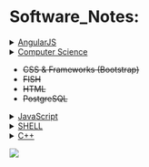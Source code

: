 # Software_Notes:

<details><summary><a href="https://github.com/christiantaggart/Software_Notes/tree/master/Angular">AngularJS</a></summary>
  <ul>
  <h5><a href="https://github.com/christiantaggart/Software_Notes/blob/master/Angular/API_calls.md">API Calls</a></h5>
  <h5><a href="https://github.com/christiantaggart/Software_Notes/blob/master/Angular/Angular_%24http_notes.md">$HTTP</a></h5>
  <h5><a href="https://github.com/christiantaggart/Software_Notes/blob/master/Angular/Angular_%24scope_vs_this_notes.md">$Scope vs This</a></h5>
  <h5><a href="https://github.com/christiantaggart/Software_Notes/blob/master/Angular/Angular_Constructors.md">Constructors</a></h5>
  <h5><a href="https://github.com/christiantaggart/Software_Notes/blob/master/Angular/Angular_Dependency-Injection_notes.md">Dependency Injection</a></h5>
    <h5><a href="https://github.com/christiantaggart/Software_Notes/blob/master/Angular/">...lots more</a></h5>
  </ul>
</details>




<details><summary><a href="https://github.com/christiantaggart/Software_Notes/tree/master/Computer%20Science">Computer Science</a></summary>
  <ul>
  <h5><a href="https://github.com/christiantaggart/Software_Notes/tree/master/Computer%20Science/Binary.md">Binary</a></h5>
  <h5><a href="https://github.com/christiantaggart/Software_Notes/blob/master/Computer%20Science/notes_on_HTTP.md">HTTP</a></h5>
  <h5><a href="https://github.com/christiantaggart/Software_Notes/tree/master/Computer%20Science/Object%20Oriented%20Programming">Object Oriented Programming</a></h5>
  <h5><a href="https://github.com/christiantaggart/Software_Notes/tree/master/Computer%20Science/Object%20Oriented%20Programming">...lots more</a></h5>
  </ul>
</details>




- ~~CSS & Frameworks (Bootstrap)~~
- ~~FISH~~
- ~~HTML~~
- ~~PostgreSQL~~

<details><summary><a href="https://github.com/lil-code/Software_Notes/blob/master/JavaScript/README.md">JavaScript</a></summary>
  <ul>
  <h5><a href="https://github.com/lil-code/Software_Notes/tree/master/JavaScript/JQuery">$JQuery</a></h5>
  <h5><a href="https://github.com/lil-code/Software_Notes/tree/master/Node.js/README.md">Node.js</a></h5>
  <h5><a href="https://github.com/lil-code/Software_Notes/blob/master/Node.js/modules/bcrypt_notes.md">Node Modules</a></h5>
  <h5><a href="https://github.com/lil-code/Software_Notes/blob/master/Node.js/express.js/express_notes.md">Express.js</a></h5>
  <h5><a href="https://github.com/lil-code/Software_Notes/blob/master/Node.js/Knex.js/knex_notes.md">Knex.js</a></h5>
  </ul>
</details>

<details><summary><a href="https://github.com/lil-code/Software_Notes/tree/master/Shell/README.md">SHELL</a></summary>
<ul>
<h5><a href="https://github.com/lil-code/Software_Notes/blob/master/Shell/shell_array_operators.md">ARRAY OPERATIONS</a></h5>
<h5><a href="https://github.com/lil-code/Software_Notes/blob/master/Shell/shell_conditionals.md">CONDITIONALS</a></h5>
<h5><a href="https://github.com/lil-code/Software_Notes/blob/master/Shell/shell_file_commands.md">FILE COMMANDS</a></h5>
<h5><a href="https://github.com/lil-code/Software_Notes/blob/master/Shell/shell_functions.md">FUNCTIONS</a></h5>
<h5><a href="https://github.com/lil-code/Software_Notes/blob/master/Shell/shell_loops.md">LOOPS</a></h5>
<h5><a href="https://github.com/lil-code/Software_Notes/blob/master/Shell/shell_misc_stuff.md">MISC STUFF</a></h5>
<h5><a href="https://github.com/lil-code/Software_Notes/blob/master/Shell/shell_process_handling.md">PROCESS HANDLING</a></h5>
<h5><a href="https://github.com/lil-code/Software_Notes/blob/master/Shell/shell_variables.md">VARIABLES</a></h5>
</ul>
</details>

<details><summary><a href="https://github.com/christiantaggart/Software_Notes/tree/master/C%2B%2B">C++</a></summary>
<ul>
<h5><a href="https://github.com/christiantaggart/Software_Notes/blob/master/C%2B%2B/Dynamic_Linking.md">Dynamic Linking</a></h5>
<h5><a href="https://github.com/christiantaggart/Software_Notes/blob/master/C%2B%2B/Functions_Loops_etc.md">Functions & Loops</a></h5>
<h5><a href="https://github.com/christiantaggart/Software_Notes/blob/master/C%2B%2B/Header_Files.md">Header Files</a></h5>
<h5><a href="https://github.com/christiantaggart/Software_Notes/blob/master/C%2B%2B/Object_File.md">Object Files</a></h5>
<h5><a href="https://github.com/christiantaggart/Software_Notes/blob/master/C%2B%2B/Pointer_Notes.md">Pointer Notes</a></h5>
<h5><a href="https://github.com/christiantaggart/Software_Notes/blob/master/C%2B%2B/Source_File.md">Source Files</a></h5>
<h5><a href="https://github.com/christiantaggart/Software_Notes/blob/master/C%2B%2B/Static_Linking.md">Static Linking</a></h5>
<h5><a href="https://github.com/christiantaggart/Software_Notes/blob/master/C%2B%2B/Tips.md">Tips</a></h5>
</ul>
</details>

![](http://i.imgur.com/iVHfwLc.gif)




<a href="      ">             </a>
<a href="      ">             </a>
<a href="      ">             </a>
